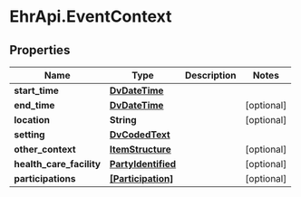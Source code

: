 # EhrApi.EventContext

## Properties

Name | Type | Description | Notes
------------ | ------------- | ------------- | -------------
**start_time** | [**DvDateTime**](DvDateTime.md) |  | 
**end_time** | [**DvDateTime**](DvDateTime.md) |  | [optional] 
**location** | **String** |  | [optional] 
**setting** | [**DvCodedText**](DvCodedText.md) |  | 
**other_context** | [**ItemStructure**](ItemStructure.md) |  | [optional] 
**health_care_facility** | [**PartyIdentified**](PartyIdentified.md) |  | [optional] 
**participations** | [**[Participation]**](Participation.md) |  | [optional] 


